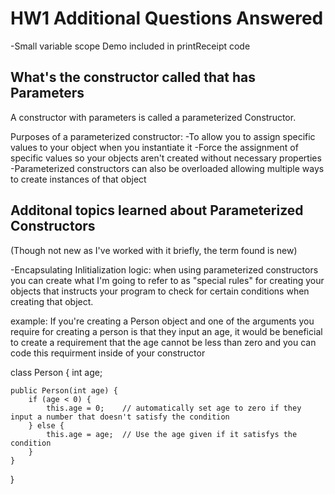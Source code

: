# HW1 Additional Questions Answered

-Small variable scope Demo included in printReceipt code

## What's the constructor called that has Parameters
A constructor with parameters is called a parameterized Constructor. 

Purposes of a parameterized constructor:
-To allow you to assign specific values to your object when you instantiate it
-Force the assignment of specific values so your objects aren't created without necessary properties 
-Parameterized constructors can also be overloaded allowing multiple ways to create instances of that object

## Additonal topics learned about Parameterized Constructors
(Though not new as I've worked with it briefly, the term found is new)

-Encapsulating Inlitialization logic: when using parameterized constructors you can create what I'm going to refer to as "special rules" for creating your objects
that instructs your program to check for certain conditions when creating that object.

example: If you're creating a Person object and one of the arguments you require for creating a person is that they input an age, it would be beneficial to create
a requirement that the age cannot be less than zero and you can code this requirment inside of your constructor

class Person {
    int age;

    public Person(int age) {
        if (age < 0) {           
            this.age = 0;    // automatically set age to zero if they input a number that doesn't satisfy the condition
        } else {
            this.age = age;  // Use the age given if it satisfys the condition 
        }
    }
}
